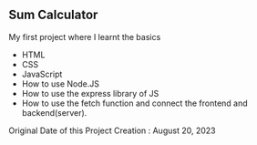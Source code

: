 ## Sum Calculator
My first project where I learnt the basics
- HTML
- CSS
- JavaScript
- How to use Node.JS
- How to use the express library of JS
- How to use the fetch function and connect the frontend and backend(server).


Original Date of this Project Creation : August 20, 2023
